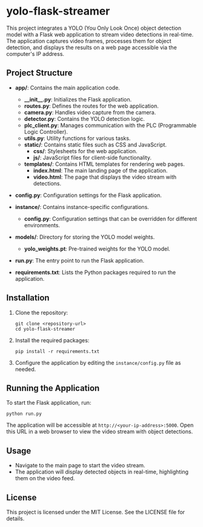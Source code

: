 # yolo-flask-streamer

This project integrates a YOLO (You Only Look Once) object detection model with a Flask web application to stream video detections in real-time. The application captures video frames, processes them for object detection, and displays the results on a web page accessible via the computer's IP address.

## Project Structure

- **app/**: Contains the main application code.
  - **\_\_init\_\_.py**: Initializes the Flask application.
  - **routes.py**: Defines the routes for the web application.
  - **camera.py**: Handles video capture from the camera.
  - **detector.py**: Contains the YOLO detection logic.
  - **plc_client.py**: Manages communication with the PLC (Programmable Logic Controller).
  - **utils.py**: Utility functions for various tasks.
  - **static/**: Contains static files such as CSS and JavaScript.
    - **css/**: Stylesheets for the web application.
    - **js/**: JavaScript files for client-side functionality.
  - **templates/**: Contains HTML templates for rendering web pages.
    - **index.html**: The main landing page of the application.
    - **video.html**: The page that displays the video stream with detections.

- **config.py**: Configuration settings for the Flask application.
- **instance/**: Contains instance-specific configurations.
  - **config.py**: Configuration settings that can be overridden for different environments.
- **models/**: Directory for storing the YOLO model weights.
  - **yolo_weights.pt**: Pre-trained weights for the YOLO model.
- **run.py**: The entry point to run the Flask application.
- **requirements.txt**: Lists the Python packages required to run the application.

## Installation

1. Clone the repository:
   ```
   git clone <repository-url>
   cd yolo-flask-streamer
   ```

2. Install the required packages:
   ```
   pip install -r requirements.txt
   ```

3. Configure the application by editing the `instance/config.py` file as needed.

## Running the Application

To start the Flask application, run:
```
python run.py
```

The application will be accessible at `http://<your-ip-address>:5000`. Open this URL in a web browser to view the video stream with object detections.

## Usage

- Navigate to the main page to start the video stream.
- The application will display detected objects in real-time, highlighting them on the video feed.

## License

This project is licensed under the MIT License. See the LICENSE file for details.